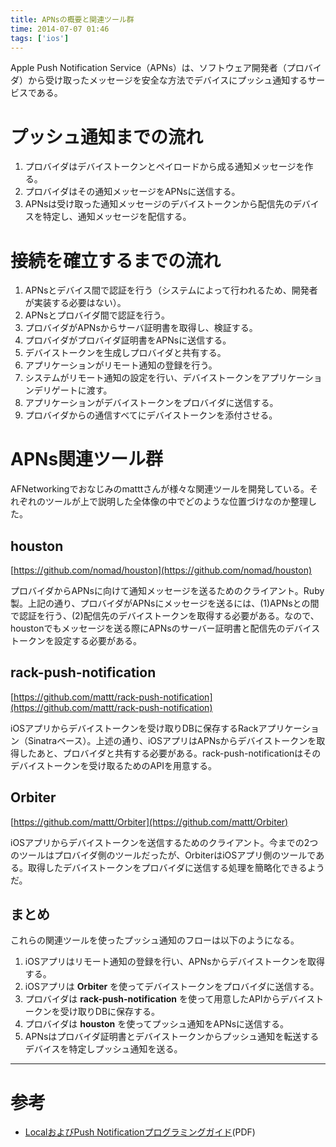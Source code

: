 ```yaml
---
title: APNsの概要と関連ツール群
time: 2014-07-07 01:46
tags: ['ios']
---
```


Apple Push Notification Service（APNs）は、ソフトウェア開発者（プロバイダ）から受け取ったメッセージを安全な方法でデバイスにプッシュ通知するサービスである。

# プッシュ通知までの流れ

1. プロバイダはデバイストークンとペイロードから成る通知メッセージを作る。
2. プロバイダはその通知メッセージをAPNsに送信する。
3. APNsは受け取った通知メッセージのデバイストークンから配信先のデバイスを特定し、通知メッセージを配信する。

# 接続を確立するまでの流れ

1. APNsとデバイス間で認証を行う（システムによって行われるため、開発者が実装する必要はない）。
2. APNsとプロバイダ間で認証を行う。
  1. プロバイダがAPNsからサーバ証明書を取得し、検証する。
  2. プロバイダがプロバイダ証明書をAPNsに送信する。
3. デバイストークンを生成しプロバイダと共有する。
  1. アプリケーションがリモート通知の登録を行う。
  2. システムがリモート通知の設定を行い、デバイストークンをアプリケーションデリゲートに渡す。
  3. アプリケーションがデバイストークンをプロバイダに送信する。
4. プロバイダからの通信すべてにデバイストークンを添付させる。

# APNs関連ツール群

AFNetworkingでおなじみのmatttさんが様々な関連ツールを開発している。それぞれのツールが上で説明した全体像の中でどのような位置づけなのか整理した。

## houston

[https://github.com/nomad/houston](https://github.com/nomad/houston)

プロバイダからAPNsに向けて通知メッセージを送るためのクライアント。Ruby製。上記の通り、プロバイダがAPNsにメッセージを送るには、(1)APNsとの間で認証を行う、(2)配信先のデバイストークンを取得する必要がある。なので、houstonでもメッセージを送る際にAPNsのサーバー証明書と配信先のデバイストークンを設定する必要がある。

## rack-push-notification

[https://github.com/mattt/rack-push-notification](https://github.com/mattt/rack-push-notification)

iOSアプリからデバイストークンを受け取りDBに保存するRackアプリケーション（Sinatraベース）。上述の通り、iOSアプリはAPNsからデバイストークンを取得したあと、プロバイダと共有する必要がある。rack-push-notificationはそのデバイストークンを受け取るためのAPIを用意する。

## Orbiter

[https://github.com/mattt/Orbiter](https://github.com/mattt/Orbiter)

iOSアプリからデバイストークンを送信するためのクライアント。今までの2つのツールはプロバイダ側のツールだったが、OrbiterはiOSアプリ側のツールである。取得したデバイストークンをプロバイダに送信する処理を簡略化できるようだ。

## まとめ

これらの関連ツールを使ったプッシュ通知のフローは以下のようになる。

1. iOSアプリはリモート通知の登録を行い、APNsからデバイストークンを取得する。
2. iOSアプリは **Orbiter** を使ってデバイストークンをプロバイダに送信する。
3. プロバイダは **rack-push-notification** を使って用意したAPIからデバイストークンを受け取りDBに保存する。
4. プロバイダは **houston** を使ってプッシュ通知をAPNsに送信する。
5. APNsはプロバイダ証明書とデバイストークンからプッシュ通知を転送するデバイスを特定しプッシュ通知を送る。

* * *

# 参考

- [LocalおよびPush Notificationプログラミングガイド](https://developer.apple.com/jp/devcenter/ios/library/documentation/RemoteNotificationsPG.pdf)(PDF)
